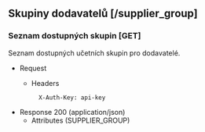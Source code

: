## Skupiny dodavatelů [/supplier_group] 
<a name="supplier_group"></a>
### Seznam dostupných skupin  [GET]
Seznam dostupných učetních skupin pro dodavatelé.
+ Request
    + Headers

            X-Auth-Key: api-key

+ Response 200 (application/json)
    + Attributes (SUPPLIER_GROUP)
